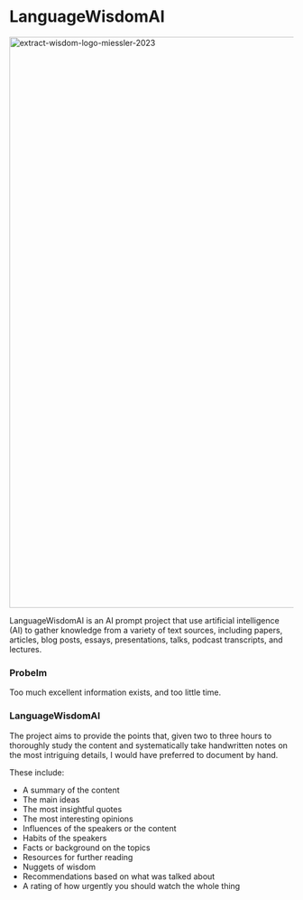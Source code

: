 # LanguageWisdomAI

<img width="1011" alt="extract-wisdom-logo-miessler-2023" src="https://img.freepik.com/free-photo/3d-rendering-biorobots-concept_23-2149524400.jpg?w=740&t=st=1705408196~exp=1705408796~hmac=235b0613a39ee5fb440ac14cf44d04c122755b5915da0277a5cd8ef7efe2f39b">


LanguageWisdomAI is an AI prompt project that use artificial intelligence (AI) to gather knowledge from a variety of text sources, including papers, articles, blog posts, essays, presentations, talks, podcast transcripts, and lectures.

### Probelm
Too much excellent information exists, and too little time.

### LanguageWisdomAI
The project aims to provide the points that, given two to three hours to thoroughly study the content and systematically take handwritten notes on the most intriguing details, I would have preferred to document by hand.

These include:

- A summary of the content
- The main ideas
- The most insightful quotes
- The most interesting opinions
- Influences of the speakers or the content
- Habits of the speakers
- Facts or background on the topics
- Resources for further reading
- Nuggets of wisdom
- Recommendations based on what was talked about
- A rating of how urgently you should watch the whole thing

